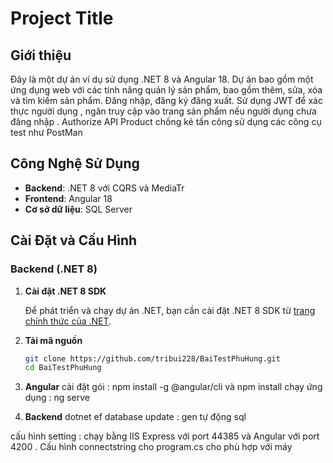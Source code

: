 # Project Title

## Giới thiệu

Đây là một dự án ví dụ sử dụng .NET 8 và Angular 18. Dự án bao gồm một ứng dụng web với các tính năng quản lý sản phẩm, bao gồm thêm, sửa, xóa và tìm kiếm sản phẩm. Đăng nhập, đăng ký đăng xuất.
Sử dụng JWT để xác thực người dụng , ngăn truy cập vào trang sản phẩm nếu người dụng chưa đăng nhập . Authorize API Product chống kẻ tấn công sử dụng các công cụ test như PostMan

## Công Nghệ Sử Dụng

- **Backend**: .NET 8 với CQRS và MediaTr
- **Frontend**: Angular 18
- **Cơ sở dữ liệu**: SQL Server

## Cài Đặt và Cấu Hình

### Backend (.NET 8)

1. **Cài đặt .NET 8 SDK**

   Để phát triển và chạy dự án .NET, bạn cần cài đặt .NET 8 SDK từ [trang chính thức của .NET](https://dotnet.microsoft.com/download/dotnet/8.0).

2. **Tải mã nguồn**

   ```bash
   git clone https://github.com/tribui228/BaiTestPhuHung.git
   cd BaiTestPhuHung

3. **Angular**
cài đặt gói : npm install -g @angular/cli và npm install
chạy ứng dụng : ng serve

3. **Backend**
dotnet ef database update : gen tự động sql

cấu hình setting : chạy bằng IIS Express với port 44385 và Angular với port 4200 . Cấu hình connectstring cho program.cs cho phù hợp với máy

